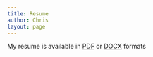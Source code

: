 ```yaml
---
title: Resume
author: Chris
layout: page
---
```

My resume is available in <a href="http://724e187bf20c26a08a77-bdbdf2bffd9aaa73623ee0ef89020a0a.r90.cf1.rackcdn.com/Chris_Gmyr_Resume.pdf" target="_blank">PDF</a> or <a href="http://724e187bf20c26a08a77-bdbdf2bffd9aaa73623ee0ef89020a0a.r90.cf1.rackcdn.com/Chris_Gmyr_Resume.docx" target="_blank">DOCX</a> formats
